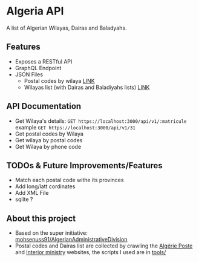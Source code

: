 # Algeria API

A list of Algerian Wilayas, Dairas and Baladyahs.

## Features

* Exposes a RESTful API
* GraphQL Endpoint
* JSON Files
  * Postal codes by wilaya [LINK](LINK)
  * Wilayas list (with Dairas and Baladiyahs lists) [LINK](LINK)

## API Documentation

* Get Wilaya's details: `GET https://localhost:3000/api/v1/:matricule` example `GET https://localhost:3000/api/v1/31`
* Get postal codes by Wilaya
* Get wilaya by postal codes
* Get Wilaya by phone code

## TODOs & Future Improvements/Features

* Match each postal code withe its provinces
* Add long/latt cordinates
* Add XML File
* sqlite ?

## About this project

* Based on the super initiative: [mohsenuss91/AlgerianAdministrativeDivision](https://github.com/mohsenuss91/AlgerianAdministrativeDivision)
* Postal codes and Dairas list are collected by crawling the [Algérie Poste](https://www.poste.dz/) and [Interior ministry](http://www.interieur.gov.dz/) websites, the scripts I used are in [tools/](./tools/README.md)